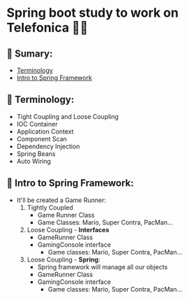 # Spring boot study to work on Telefonica :purple_heart::mechanical_arm:

## :pushpin: Sumary:

- [Terminology](#round_pushpin-terminology)
- [Intro to Spring Framework](#round_pushpin-intro-to-spring-framework)

## 	:round_pushpin: Terminology:

- Tight Coupling and Loose Coupling
- IOC Container
- Application Context
- Component Scan
- Dependency Injection
- Spring Beans
- Auto Wiring

## :round_pushpin: Intro to Spring Framework:

- It'll be created a Game Runner:
    1. Tightly Coupled
        - Game Runner Class
        - Game Classes: Mario, Super Contra, PacMan...
    2. Loose Coupling - **Interfaces**
        - GameRunner Class
        - GamingConsole interface
            - Game classes: Mario, Super Contra, PacMan...
    3. Loose Coupling - **Spring**:
        - Spring framework will manage all our objects
        - GameRunner Class
        - GamingConsole interface
            - Game classes: Mario, Super Contra, PacMan...
        